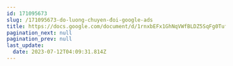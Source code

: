 ```yaml
---
id: 171095673
slug: /171095673-do-luong-chuyen-đoi-google-ads
title: https://docs.google.com/document/d/1rnxbEFx1GhNqVWfBLDZ5SqFg0TufA8Ko6YYvi-nFd8k
pagination_next: null
pagination_prev: null
last_update:
  date: 2023-07-12T04:09:31.814Z
---
```


